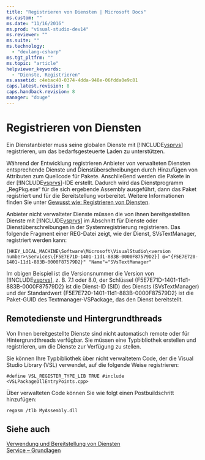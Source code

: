 ```yaml
---
title: "Registrieren von Diensten | Microsoft Docs"
ms.custom: ""
ms.date: "11/16/2016"
ms.prod: "visual-studio-dev14"
ms.reviewer: ""
ms.suite: ""
ms.technology: 
  - "devlang-csharp"
ms.tgt_pltfrm: ""
ms.topic: "article"
helpviewer_keywords: 
  - "Dienste, Registrieren"
ms.assetid: c4ebac40-0374-4dda-948e-06fdda0e9c81
caps.latest.revision: 8
caps.handback.revision: 8
manager: "douge"
---
```

# Registrieren von Diensten
Ein Dienstanbieter muss seine globalen Dienste mit [!INCLUDE[vsprvs](../code-quality/includes/vsprvs_md.md)] registrieren, um das bedarfsgesteuerte Laden zu unterstützen.  
  
 Während der Entwicklung registrieren Anbieter von verwalteten Diensten entsprechende Dienste und Dienstüberschreibungen durch Hinzufügen von Attributen zum Quellcode für Pakete. Anschließend werden die Pakete in der [!INCLUDE[vsprvs](../code-quality/includes/vsprvs_md.md)]\-IDE erstellt. Dadurch wird das Dienstprogramm „RegPkg.exe“ für die sich ergebende Assembly ausgeführt, dann das Paket registriert und für die Bereitstellung vorbereitet. Weitere Informationen finden Sie unter [Gewusst wie: Registrieren von Diensten](../misc/how-to-register-a-service.md).  
  
 Anbieter nicht verwalteter Dienste müssen die von ihnen bereitgestellten Dienste mit [!INCLUDE[vsprvs](../code-quality/includes/vsprvs_md.md)] im Abschnitt für Dienste oder Dienstüberschreibungen in der Systemregistrierung registrieren. Das folgende Fragment einer REG\-Datei zeigt, wie der Dienst, SVsTextManager, registriert werden kann:  
  
```  
[HKEY_LOCAL_MACHINE\Software\Microsoft\VisualStudio\<version number>\Services\{F5E7E71D-1401-11d1-883B-0000F87579D2}] @="{F5E7E720-1401-11d1-883B-0000F87579D2}" "Name"="SVsTextManager"  
```  
  
 Im obigen Beispiel ist die Versionsnummer die Version von [!INCLUDE[vsprvs](../code-quality/includes/vsprvs_md.md)], z. B. 7.1 oder 8.0, der Schlüssel {F5E7E71D\-1401\-11d1\-883B\-0000F87579D2} ist die Dienst\-ID \(SID\) des Diensts \(SVsTextManager\) und der Standardwert {F5E7E720\-1401\-11d1\-883B\-0000F87579D2} ist die Paket\-GUID des Textmanager\-VSPackage, das den Dienst bereitstellt.  
  
## Remotedienste und Hintergrundthreads  
 Von Ihnen bereitgestellte Dienste sind nicht automatisch remote oder für Hintergrundthreads verfügbar. Sie müssen eine Typbibliothek erstellen und registrieren, um die Dienste zur Verfügung zu stellen.  
  
 Sie können Ihre Typbibliothek über nicht verwaltetem Code, der die Visual Studio Library \(VSL\) verwendet, auf die folgende Weise registrieren:  
  
```  
#define VSL_REGISTER_TYPE_LIB TRUE #include <VSLPackageDllEntryPoints.cpp>  
```  
  
 Über verwalteten Code können Sie wie folgt einen Postbuildschritt hinzufügen:  
  
```  
regasm /tlb MyAssembly.dll  
```  
  
## Siehe auch  
 [Verwendung und Bereitstellung von Diensten](../extensibility/using-and-providing-services.md)   
 [Service – Grundlagen](../extensibility/internals/service-essentials.md)
